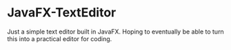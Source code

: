 # JavaFX-TextEditor

Just a simple text editor built in JavaFX. Hoping to eventually be able to turn this into a practical editor for coding.

